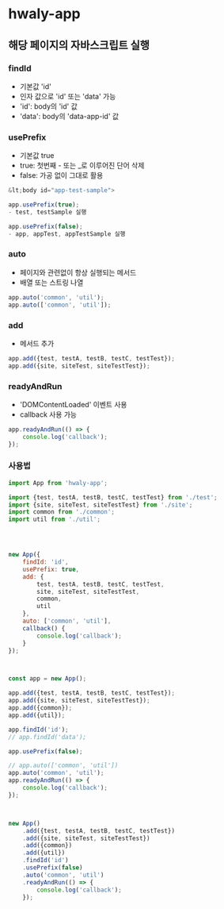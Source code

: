 # hwaly-app
## 해당 페이지의 자바스크립트 실행

### findId
- 기본값 'id'
- 인자 값으로 'id' 또는 'data' 가능
- 'id': body의 'id' 값
- 'data': body의 'data-app-id' 값


### usePrefix
- 기본값 true
- true: 첫번째 - 또는 _로 이루어진 단어 삭제
- false: 가공 없이 그대로 활용
```javascript
&lt;body id="app-test-sample">

app.usePrefix(true);
- test, testSample 실행

app.usePrefix(false);
- app, appTest, appTestSample 실행
```


### auto
- 페이지와 관련없이 항상 실행되는 메서드
- 배열 또는 스트링 나열
```javascript
app.auto('common', 'util');
app.auto(['common', 'util']);
```

### add
- 메서드 추가
```javascript
app.add({test, testA, testB, testC, testTest});
app.add({site, siteTest, siteTestTest});
```


### readyAndRun
- 'DOMContentLoaded' 이벤트 사용
- callback 사용 가능
```javascript
app.readyAndRun(() => {
    console.log('callback');
});
```


### 사용법
```javascript
import App from 'hwaly-app';

import {test, testA, testB, testC, testTest} from './test';
import {site, siteTest, siteTestTest} from './site';
import common from './common';
import util from './util';




new App({
    findId: 'id',
    usePrefix: true,
    add: {
        test, testA, testB, testC, testTest,
        site, siteTest, siteTestTest,
        common,
        util
    },
    auto: ['common', 'util'],
    callback() {
        console.log('callback');
    }
});



const app = new App();

app.add({test, testA, testB, testC, testTest});
app.add({site, siteTest, siteTestTest});
app.add({common});
app.add({util});

app.findId('id');
// app.findId('data');

app.usePrefix(false);

// app.auto(['common', 'util'])
app.auto('common', 'util');
app.readyAndRun(() => {
    console.log('callback');
});



new App()
    .add({test, testA, testB, testC, testTest})
    .add({site, siteTest, siteTestTest})
    .add({common})
    .add({util})
    .findId('id')
    .usePrefix(false)
    .auto('common', 'util')
    .readyAndRun(() => {
        console.log('callback');
    });
```